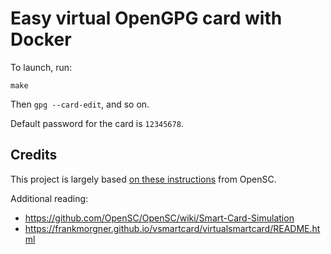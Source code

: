 # Easy virtual OpenGPG card with Docker

To launch, run:

```
make
```

Then `gpg --card-edit`, and so on.

Default password for the card is `12345678`.

## Credits

This project is largely based [on these instructions](https://github.com/OpenSC/OpenSC/blob/a46b24bacd54b38e809104bf52c01948e2ce4934/.travis.yml#L116) from OpenSC.

Additional reading:

- https://github.com/OpenSC/OpenSC/wiki/Smart-Card-Simulation
- https://frankmorgner.github.io/vsmartcard/virtualsmartcard/README.html
